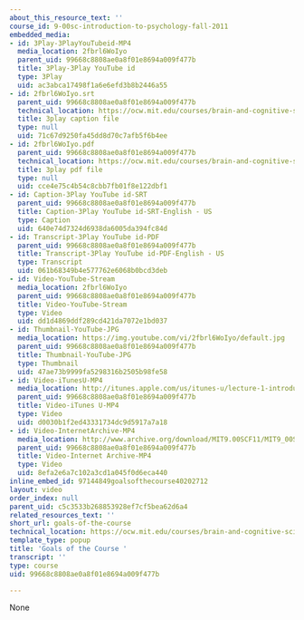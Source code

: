 ```yaml
---
about_this_resource_text: ''
course_id: 9-00sc-introduction-to-psychology-fall-2011
embedded_media:
- id: 3Play-3PlayYouTubeid-MP4
  media_location: 2fbrl6WoIyo
  parent_uid: 99668c8808ae0a8f01e8694a009f477b
  title: 3Play-3Play YouTube id
  type: 3Play
  uid: ac3abca17498f1a6e6efd3b8b2446a55
- id: 2fbrl6WoIyo.srt
  parent_uid: 99668c8808ae0a8f01e8694a009f477b
  technical_location: https://ocw.mit.edu/courses/brain-and-cognitive-sciences/9-00sc-introduction-to-psychology-fall-2011/introduction/goals-of-the-course/2fbrl6WoIyo.srt
  title: 3play caption file
  type: null
  uid: 71c67d9250fa45dd8d70c7afb5f6b4ee
- id: 2fbrl6WoIyo.pdf
  parent_uid: 99668c8808ae0a8f01e8694a009f477b
  technical_location: https://ocw.mit.edu/courses/brain-and-cognitive-sciences/9-00sc-introduction-to-psychology-fall-2011/introduction/goals-of-the-course/2fbrl6WoIyo.pdf
  title: 3play pdf file
  type: null
  uid: cce4e75c4b54c8cbb7fb01f8e122dbf1
- id: Caption-3Play YouTube id-SRT
  parent_uid: 99668c8808ae0a8f01e8694a009f477b
  title: Caption-3Play YouTube id-SRT-English - US
  type: Caption
  uid: 640e74d7324d6938da6005da394fc84d
- id: Transcript-3Play YouTube id-PDF
  parent_uid: 99668c8808ae0a8f01e8694a009f477b
  title: Transcript-3Play YouTube id-PDF-English - US
  type: Transcript
  uid: 061b68349b4e577762e6068b0bcd3deb
- id: Video-YouTube-Stream
  media_location: 2fbrl6WoIyo
  parent_uid: 99668c8808ae0a8f01e8694a009f477b
  title: Video-YouTube-Stream
  type: Video
  uid: dd1d4869ddf289cd421da7072e1bd037
- id: Thumbnail-YouTube-JPG
  media_location: https://img.youtube.com/vi/2fbrl6WoIyo/default.jpg
  parent_uid: 99668c8808ae0a8f01e8694a009f477b
  title: Thumbnail-YouTube-JPG
  type: Thumbnail
  uid: 47ae73b9999fa5298316b2505b98fe58
- id: Video-iTunesU-MP4
  media_location: http://itunes.apple.com/us/itunes-u/lecture-1-introduction/id501335817?i=117204864
  parent_uid: 99668c8808ae0a8f01e8694a009f477b
  title: Video-iTunes U-MP4
  type: Video
  uid: d0030b1f2ed43331734dc9d5917a7a18
- id: Video-InternetArchive-MP4
  media_location: http://www.archive.org/download/MIT9.00SCF11/MIT9_00SCF11_lec01_300k.mp4
  parent_uid: 99668c8808ae0a8f01e8694a009f477b
  title: Video-Internet Archive-MP4
  type: Video
  uid: 8efa2e6a7c102a3cd1a045f0d6eca440
inline_embed_id: 97144849goalsofthecourse40202712
layout: video
order_index: null
parent_uid: c5c3533b268853928ef7cf5bea62d6a4
related_resources_text: ''
short_url: goals-of-the-course
technical_location: https://ocw.mit.edu/courses/brain-and-cognitive-sciences/9-00sc-introduction-to-psychology-fall-2011/introduction/goals-of-the-course
template_type: popup
title: 'Goals of the Course '
transcript: ''
type: course
uid: 99668c8808ae0a8f01e8694a009f477b

---
```

None